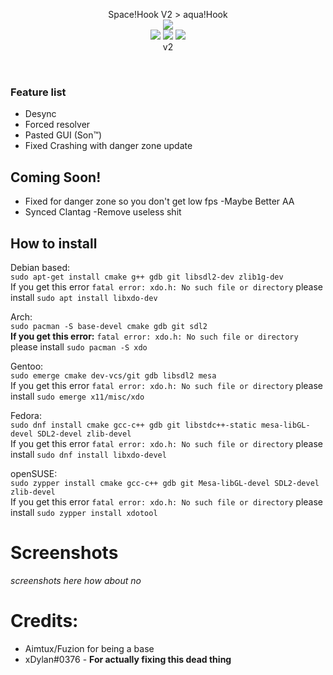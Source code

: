 <p align="center">
  Space!Hook V2 > aqua!Hook <br>
  <img src="https://flat.badgen.net/badge/VAC/Caution/yellow?icon=terminal"><br>
  <img src="https://forthebadge.com/images/badges/made-with-c.svg">
  <img src="https://forthebadge.com/images/badges/made-with-c-plus-plus.svg">
<img src="https://i.imgur.com/2YtOucm.png"><br>v2
</p> <br>

### Feature list <br>

- Desync
- Forced resolver
- Pasted GUI (Son:tm:)
- Fixed Crashing with danger zone update

## Coming Soon!
- Fixed for danger zone so you don't get low fps
-Maybe Better AA
- Synced Clantag
-Remove useless shit 

## How to install <br>




Debian based: <br>
```sudo apt-get install cmake g++ gdb git libsdl2-dev zlib1g-dev```<br> 
  If you get this error `fatal error: xdo.h: No such file or directory` please install ```sudo apt install libxdo-dev```

Arch: <br>
```sudo pacman -S base-devel cmake gdb git sdl2``` <br> 
**If you get this error:** `fatal error: xdo.h: No such file or directory` please install ```sudo pacman -S xdo``` 

Gentoo: <br>
```sudo emerge cmake dev-vcs/git gdb libsdl2 mesa``` <br> 
   If you get this error `fatal error: xdo.h: No such file or directory` please install ```sudo emerge x11/misc/xdo ```

Fedora: <br>
```sudo dnf install cmake gcc-c++ gdb git libstdc++-static mesa-libGL-devel SDL2-devel zlib-devel``` <br> 
  If you get this error `fatal error: xdo.h: No such file or directory` please install ```sudo dnf install libxdo-devel ```

openSUSE: <br> 
```sudo zypper install cmake gcc-c++ gdb git Mesa-libGL-devel SDL2-devel zlib-devel``` <br> 
  If you get this error `fatal error: xdo.h: No such file or directory` please install ```sudo zypper install xdotool ```

# Screenshots
*screenshots here*
*how about no*



# Credits:
- Aimtux/Fuzion for being a base
- xDylan#0376 - **For actually fixing this dead thing**
